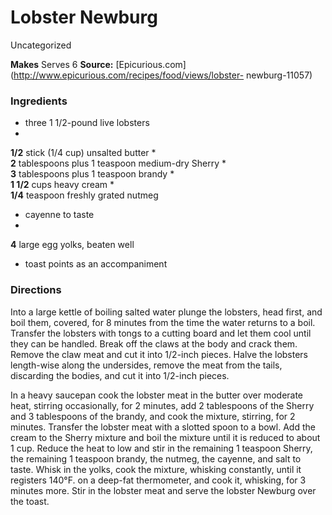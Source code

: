 ﻿

#  Lobster Newburg

Uncategorized

  
**Makes** Serves 6
**Source:** [Epicurious.com](http://www.epicurious.com/recipes/food/views/lobster-
newburg-11057)

###  Ingredients

  * three 1 1/2-pound live lobsters
  *   
**1/2** stick (1/4 cup) unsalted butter
  *   
**2** tablespoons plus 1 teaspoon medium-dry Sherry
  *   
**3** tablespoons plus 1 teaspoon brandy
  *   
**1 1/2** cups heavy cream
  *   
**1/4** teaspoon freshly grated nutmeg
  * cayenne to taste
  *   
**4** large egg yolks, beaten well
  * toast points as an accompaniment

###  Directions

Into a large kettle of boiling salted water plunge the lobsters, head first,
and boil them, covered, for 8 minutes from the time the water returns to a
boil. Transfer the lobsters with tongs to a cutting board and let them cool
until they can be handled. Break off the claws at the body and crack them.
Remove the claw meat and cut it into 1/2-inch pieces. Halve the lobsters
length-wise along the undersides, remove the meat from the tails, discarding
the bodies, and cut it into 1/2-inch pieces.

In a heavy saucepan cook the lobster meat in the butter over moderate heat,
stirring occasionally, for 2 minutes, add 2 tablespoons of the Sherry and 3
tablespoons of the brandy, and cook the mixture, stirring, for 2 minutes.
Transfer the lobster meat with a slotted spoon to a bowl. Add the cream to the
Sherry mixture and boil the mixture until it is reduced to about 1 cup. Reduce
the heat to low and stir in the remaining 1 teaspoon Sherry, the remaining 1
teaspoon brandy, the nutmeg, the cayenne, and salt to taste. Whisk in the
yolks, cook the mixture, whisking constantly, until it registers 140°F. on a
deep-fat thermometer, and cook it, whisking, for 3 minutes more. Stir in the
lobster meat and serve the lobster Newburg over the toast.

